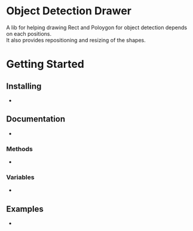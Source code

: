 # Object Detection Drawer

A lib for helping drawing Rect and Poloygon for object detection depends on each positions.<br/>
It also provides repositioning and resizing of the shapes.

# Getting Started

## Installing

-

## Documentation

-

### Methods

-

### Variables

-

## Examples

-
